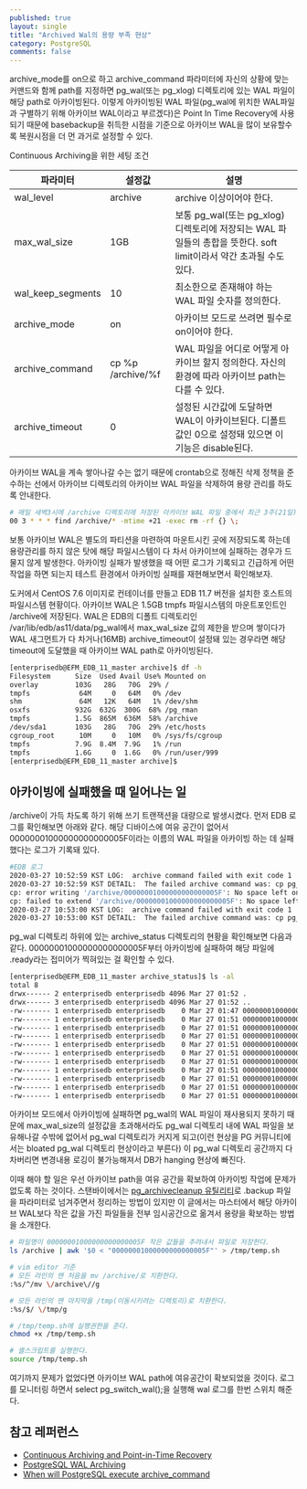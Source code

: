```yaml
---
published: true
layout: single
title: "Archived Wal의 용량 부족 현상"
category: PostgreSQL
comments: false
---
```


archive_mode를 on으로 하고 archive_command 파라미터에 자신의 상황에 맞는 커맨드와 함께 path를 지정하면 pg_wal(또는 pg_xlog) 디렉토리에 있는 WAL 파일이 해당 path로 아카이빙된다. 이렇게 아카이빙된 WAL 파일(pg_wal에 위치한 WAL파일과 구별하기 위해 아카이브 WAL이라고 부르겠다)은 Point In Time Recovery에 사용되기 때문에 basebackup을 취득한 시점을 기준으로 아카이브 WAL을 많이 보유할수록 복원시점을 더 먼 과거로 설정할 수 있다.

Continuous Archiving을 위한 세팅 조건 

|파라미터 |  설정값 |  설명
| --------------------------- | ------------------------- |------------------------- |
|wal_level |  archive   | archive 이상이어야 한다. |
|max_wal_size |  1GB  | 보통 pg_wal(또는 pg_xlog) 디렉토리에 저장되는 WAL 파일들의 총합을 뜻한다. soft limit이라서 약간 초과될 수도 있다.  |
|wal_keep_segments |  10   |   최소한으로 존재해야 하는 WAL 파일 숫자를 정의한다.    |
|archive_mode |  on   | 아카이브 모드로 쓰려면 필수로 on이어야 한다.   |
|archive_command |  cp %p /archive/%f   | WAL 파일을 어디로 어떻게 아카이브 할지 정의한다. 자신의 환경에 따라 아카이브 path는 다를 수 있다.      |
|archive_timeout |  0  | 설정된 시간값에 도달하면 WAL이 아카이브된다. 디폴트 값인 0으로 설정돼 있으면 이 기능은 disable된다.  |

아카이브 WAL을 계속 쌓아나갈 수는 없기 때문에 crontab으로 
정해진 삭제 정책을 준수하는 선에서 아카이브 디렉토리의 아카이브 WAL 파일을 삭제하여 용량 관리를 하도록 안내한다.   

```bash
# 매일 새벽3시에 /archive 디렉토리에 저장된 아카이브 WAL 파일 중에서 최근 3주(21일)분만 남기고 삭제하는 crontab의 예
00 3 * * * find /archive/* -mtime +21 -exec rm -rf {} \;
```

보통 아카이브 WAL은 별도의 파티션을 마련하여 마운트시킨 곳에 저장되도록 하는데 용량관리를 하지 않은 탓에 해당 파일시스템이 다 차서 아카이브에 실패하는 경우가 드물지 않게 발생한다. 아카이빙 실패가 발생했을 때 어떤 로그가 기록되고 긴급하게 어떤 작업을 하면 되는지 테스트 환경에서 아카이빙 실패를 재현해보면서 확인해보자. 

도커에서 CentOS 7.6 이미지로 컨테이너를 만들고 EDB 11.7 버전을 설치한 호스트의 파일시스템 현황이다. 아카이브 WAL은 1.5GB tmpfs 파일시스템의 마운트포인트인 /archive에 저장된다. WAL은 EDB의 디폴트 디렉토리인 /var/lib/edb/as11/data/pg_wal에서 max_wal_size 값의 제한을 받으며 쌓이다가 WAL 새그먼트가 다 차거나(16MB) archive_timeout이 설정돼 있는 경우라면 해당 timeout에 도달했을 때 아카이브 WAL path로 아카이빙된다.  

```bash
[enterprisedb@EFM_EDB_11_master archive]$ df -h
Filesystem      Size  Used Avail Use% Mounted on
overlay         103G   28G   70G  29% /
tmpfs            64M     0   64M   0% /dev
shm              64M   12K   64M   1% /dev/shm
osxfs           932G  632G  300G  68% /pg_rman
tmpfs           1.5G  865M  636M  58% /archive
/dev/sda1       103G   28G   70G  29% /etc/hosts
cgroup_root      10M     0   10M   0% /sys/fs/cgroup
tmpfs           7.9G  8.4M  7.9G   1% /run
tmpfs           1.6G     0  1.6G   0% /run/user/999
[enterprisedb@EFM_EDB_11_master archive]$
```

## 아카이빙에 실패했을 때 일어나는 일 

/archive이 가득 차도록 하기 위해 쓰기 트랜잭션을 대량으로 발생시켰다. 먼저 EDB 로그를 확인해보면 아래와 같다. 해당 디바이스에 여유 공간이 없어서 00000001000000000000005F이라는 이름의 WAL 파일을 아카이빙 하는 데 실패했다는 로그가 기록돼 있다.  

```bash
#EDB 로그
2020-03-27 10:52:59 KST LOG:  archive command failed with exit code 1
2020-03-27 10:52:59 KST DETAIL:  The failed archive command was: cp pg_wal/00000001000000000000005F /archive/00000001000000000000005F
cp: error writing '/archive/00000001000000000000005F': No space left on device
cp: failed to extend '/archive/00000001000000000000005F': No space left on device
2020-03-27 10:53:00 KST LOG:  archive command failed with exit code 1
2020-03-27 10:53:00 KST DETAIL:  The failed archive command was: cp pg_wal/00000001000000000000005F /archive/00000001000000000000005F
```

pg_wal 디렉토리 하위에 있는 archive_status 디렉토리의 현황을 확인해보면 다음과 같다. 00000001000000000000005F부터 아카이빙에 실패하여 해당 파일에 .ready라는 접미어가 찍혀있는 걸 확인할 수 있다. 

```bash 
[enterprisedb@EFM_EDB_11_master archive_status]$ ls -al
total 8
drwx------ 2 enterprisedb enterprisedb 4096 Mar 27 01:52 .
drwx------ 3 enterprisedb enterprisedb 4096 Mar 27 01:52 ..
-rw------- 1 enterprisedb enterprisedb    0 Mar 27 01:47 00000001000000000000001E.00000028.backup.done
-rw------- 1 enterprisedb enterprisedb    0 Mar 27 01:51 00000001000000000000005D.done
-rw------- 1 enterprisedb enterprisedb    0 Mar 27 01:51 00000001000000000000005E.done
-rw------- 1 enterprisedb enterprisedb    0 Mar 27 01:51 00000001000000000000005F.ready
-rw------- 1 enterprisedb enterprisedb    0 Mar 27 01:51 000000010000000000000060.ready
-rw------- 1 enterprisedb enterprisedb    0 Mar 27 01:51 000000010000000000000061.ready
-rw------- 1 enterprisedb enterprisedb    0 Mar 27 01:51 000000010000000000000062.ready
-rw------- 1 enterprisedb enterprisedb    0 Mar 27 01:51 000000010000000000000063.ready
-rw------- 1 enterprisedb enterprisedb    0 Mar 27 01:51 000000010000000000000064.ready
-rw------- 1 enterprisedb enterprisedb    0 Mar 27 01:51 000000010000000000000065.ready
-rw------- 1 enterprisedb enterprisedb    0 Mar 27 01:51 000000010000000000000066.ready
```

아카이브 모드에서 아카이빙에 실패하면 pg_wal의 WAL 파일이 재사용되지 못하기 때문에 max_wal_size의 설정값을 초과해서라도 pg_wal 디렉토리 내에 WAL 파일을 보유해나갈 수밖에 없어서 pg_wal 디렉토리가 커지게 되고(이런 현상을 PG 커뮤니티에서는 bloated pg_wal 디렉토리 현상이라고 부른다) 이 pg_wal 디렉토리 공간까지 다 차버리면 변경내용 로깅이 불가능해져서 DB가 hanging 현상에 빠진다.  

이때 해야 할 일은 우선 아카이브 path을 여유 공간을 확보하여 아카이빙 작업에 문제가 없도록 하는 것이다. 스탠바이에서는 [pg_archivecleanup 유틸리티](https://www.postgresql.org/docs/11/pgarchivecleanup.html)로 .backup 파일을 파라미터로 넘겨주면서 정리하는 방법이 있지만 이 글에서는 마스터에서 해당 아카이브 WAL보다 작은 값을 가진 파일들을 전부 임시공간으로 옮겨서 용량을 확보하는 방법을 소개한다.  

```bash 
# 파일명이 00000001000000000000005F 작은 값들을 추려내서 파일로 저장한다. 
ls /archive | awk '$0 < "00000001000000000000005F"' > /tmp/temp.sh

# vim editor 기준 
# 모든 라인의 맨 처음을 mv /archive/로 치환한다.
:%s/^/mv \/archive\//g

# 모든 라인의 맨 마지막을 /tmp(이동시키려는 디렉토리)로 치환한다.
:%s/$/ \/tmp/g

# /tmp/temp.sh에 실행권한을 준다. 
chmod +x /tmp/temp.sh

# 셸스크립트를 실행한다.  
source /tmp/temp.sh
```

여기까지 문제가 없었다면 아카이브 WAL path에 여유공간이 확보되었을 것이다. 로그를 모니터링 하면서 select pg_switch_wal();을 실행해 wal 로그를 한번 스위치 해준다. 

## 참고 레퍼런스 
* [Continuous Archiving and Point-in-Time Recovery](https://www.postgresql.org/docs/11/continuous-archiving.html)
* [PostgreSQL WAL Archiving](https://www.opsdash.com/blog/postgresql-wal-archiving-backup.html)
* [When will PostgreSQL execute archive_command](https://dba.stackexchange.com/questions/51578/when-will-postgresql-execute-archive-command-to-archive-wal-files)